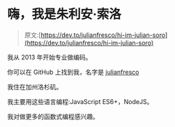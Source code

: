 # 嗨，我是朱利安·索洛

> 原文:[https://dev.to/julianfresco/hi-im-julian-soro](https://dev.to/julianfresco/hi-im-julian-soro)

我从 2013 年开始专业做编码。

你可以在 GitHub 上找到我，名字是 [julianfresco](https://github.com/julianfresco)

我住在加州洛杉矶。

我主要用这些语言编程:JavaScript ES6+，NodeJS。

我对做更多的函数式编程感兴趣。